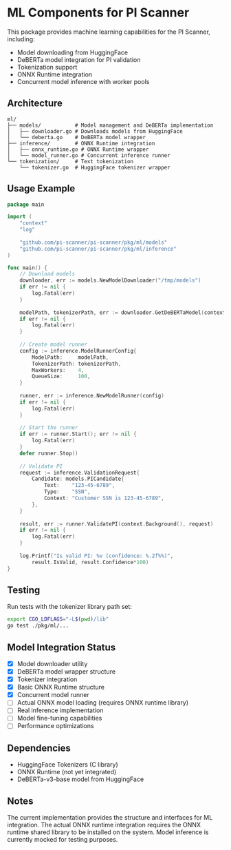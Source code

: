 # ML Components for PI Scanner

This package provides machine learning capabilities for the PI Scanner, including:

- Model downloading from HuggingFace
- DeBERTa model integration for PI validation
- Tokenization support
- ONNX Runtime integration
- Concurrent model inference with worker pools

## Architecture

```
ml/
├── models/           # Model management and DeBERTa implementation
│   ├── downloader.go # Downloads models from HuggingFace
│   └── deberta.go    # DeBERTa model wrapper
├── inference/        # ONNX Runtime integration
│   ├── onnx_runtime.go # ONNX Runtime wrapper
│   └── model_runner.go # Concurrent inference runner
└── tokenization/     # Text tokenization
    └── tokenizer.go  # HuggingFace tokenizer wrapper
```

## Usage Example

```go
package main

import (
    "context"
    "log"
    
    "github.com/pi-scanner/pi-scanner/pkg/ml/models"
    "github.com/pi-scanner/pi-scanner/pkg/ml/inference"
)

func main() {
    // Download models
    downloader, err := models.NewModelDownloader("/tmp/models")
    if err != nil {
        log.Fatal(err)
    }
    
    modelPath, tokenizerPath, err := downloader.GetDeBERTaModel(context.Background())
    if err != nil {
        log.Fatal(err)
    }
    
    // Create model runner
    config := inference.ModelRunnerConfig{
        ModelPath:     modelPath,
        TokenizerPath: tokenizerPath,
        MaxWorkers:    4,
        QueueSize:     100,
    }
    
    runner, err := inference.NewModelRunner(config)
    if err != nil {
        log.Fatal(err)
    }
    
    // Start the runner
    if err := runner.Start(); err != nil {
        log.Fatal(err)
    }
    defer runner.Stop()
    
    // Validate PI
    request := inference.ValidationRequest{
        Candidate: models.PICandidate{
            Text:    "123-45-6789",
            Type:    "SSN",
            Context: "Customer SSN is 123-45-6789",
        },
    }
    
    result, err := runner.ValidatePI(context.Background(), request)
    if err != nil {
        log.Fatal(err)
    }
    
    log.Printf("Is valid PI: %v (confidence: %.2f%%)", 
        result.IsValid, result.Confidence*100)
}
```

## Testing

Run tests with the tokenizer library path set:

```bash
export CGO_LDFLAGS="-L$(pwd)/lib"
go test ./pkg/ml/...
```

## Model Integration Status

- [x] Model downloader utility
- [x] DeBERTa model wrapper structure
- [x] Tokenizer integration
- [x] Basic ONNX Runtime structure
- [x] Concurrent model runner
- [ ] Actual ONNX model loading (requires ONNX runtime library)
- [ ] Real inference implementation
- [ ] Model fine-tuning capabilities
- [ ] Performance optimizations

## Dependencies

- HuggingFace Tokenizers (C library)
- ONNX Runtime (not yet integrated)
- DeBERTa-v3-base model from HuggingFace

## Notes

The current implementation provides the structure and interfaces for ML integration.
The actual ONNX runtime integration requires the ONNX runtime shared library to be
installed on the system. Model inference is currently mocked for testing purposes.